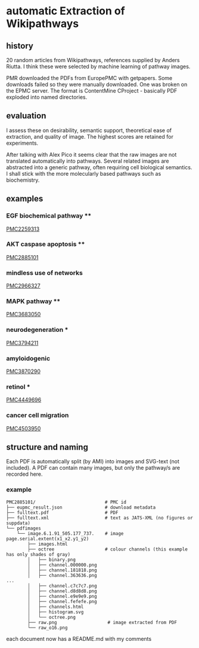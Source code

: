 # automatic Extraction of Wikipathways

## history

20 random articles from Wikipathways, references supplied by Anders Riutta. I think these were selected by machine learning of pathway images.

PMR downloaded the PDFs from EuropePMC with getpapers. Some downloads failed so they were manually downloaded. One was broken on the EPMC server. The format is ContentMine CProject - basically PDF exploded into named directories.

## evaluation

I assess these on desirability, semantic support, theoretical ease of extraction, and quality of image. The highest scores are retained for experiments. 

After talking with Alex Pico it seems clear that the raw images are not translated automatically into pathways. Several related images are abstracted into a generic pathway, often requiring cell biological semantics. I shall stick with the more molecularly based pathways such as biochemistry.

## examples
### EGF biochemical pathway **
[PMC2259313](PMC2259313/README.md)
### AKT caspase apoptosis **
[PMC2885101](PMC2885101/README.md)
### mindless use of networks
[PMC2966327](PMC2966327/README.md)
### MAPK pathway **
[PMC3683050](PMC3683050/README.md)
### neurodegeneration *
[PMC3794211](PMC3794211/README.md)
### amyloidogenic
[PMC3870290](PMC3870290/README.md)
### retinol *
[PMC4449696](PMC4449696/README.md)
### cancer cell migration
[PMC4503950](PMC4503950/README.md)

## structure and naming

Each PDF is automatically split (by AMI) into images and SVG-text (not included). A PDF can contain many images, but only the pathway/s are recorded here. 

### example
```
PMC2885101/                          # PMC id
├── eupmc_result.json                # download metadata
├── fulltext.pdf                     # PDF
├── fulltext.xml                     # text as JATS-XML (no figures or suppdata)
└── pdfimages
    └── image.6.1.91_505.177_737.    # image page.serial.extent(x1_x2.y1_y2) 
        ├── images.html
        ├── octree                   # colour channels (this example has only shades of gray)
        │   ├── binary.png
        │   ├── channel.000000.png
        │   ├── channel.181818.png
        │   ├── channel.363636.png
...
        │   ├── channel.c7c7c7.png
        │   ├── channel.d8d8d8.png
        │   ├── channel.e9e9e9.png
        │   ├── channel.fefefe.png
        │   ├── channels.html
        │   ├── histogram.svg
        │   └── octree.png
        ├── raw.png                   # image extracted from PDF
        └── raw_o16.png
```

each document now has a README.md with my comments








